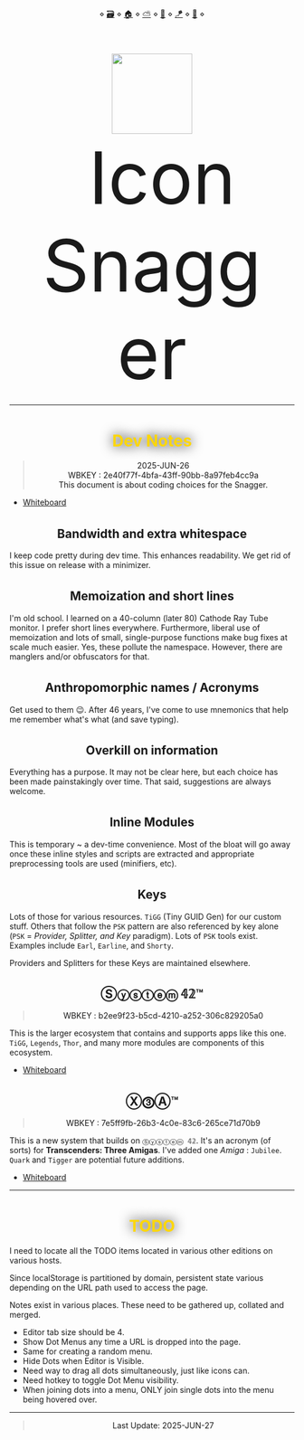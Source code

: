 <meta charset="UTF-8">
<head>
<link rel="icon" href="./fave.ico">
</head>

<script details="Dynaload Module Reject List">
AppReject = {};
AppReject.modules = [
    'ozville/live-page-dot.js'
];
/*
    'core/tigg.js' ,
    'core/registrar.js'
    'core/legends.js'
    'core/thor.js'
    'core/grok-pass.js'
    'gems/cls-again.js'
    'edit/editables.js'
    'edit/editable-checklists.js'
    'edit/quick-table-edits.js'
    'ozville/dottify.js'
    'dba/debbie.js'
*/
</script>

<script src="http://dave-legacy/42/api/core/dynaload.js"></script>
<script src="http://dave-legacy/yogi/api/todo.js"></script>

<style>
@import url("http://dave-legacy/42/style/header-dots-small.css");
@import url("http://dave-legacy/42/style/ozville/dot-42px.css");
@import url("http://dave-legacy/42/style/ozville/balloon-override.css");
@import url("http://dave-legacy/42/style/yogi/home-dot.css");
@import url("http://dave-legacy/yogi/style/todo.css");
</style>

<style>
body { margin-bottom : 42vh; }
textarea:hover {
    color      : black;
    background : lightgreen;
}
textarea:focus {
    color      : mintcream;
    background : midnightblue;
}
h1, blockquote {
    background : transparent;
}
h1 {
    color : gold;
    text-shadow : 0px 0px 21px black;
}
blockquote {
    color : var( --darko );
}
h1, h2, h3 {
    margin-top : 2.42ch;
}
h1, h2, h3,
nav, 
blockquote,
figure {
    text-align : center
}
</style>

<header>
<nav dots="🔘" center>
⋄ <a class="dot" href="./" title="🗃️ Workspace">🗃️</a>
⋄ <a class="dot" href="http://dave-legacy/42/dots/dot.snagger-dev-notes.html" title="🏠 Home">🏠</a> 
⋄ <a class="dot" href="http://dave-legacy/42/dots/dot.cloud9.html"  title="⛅ Cloud 9">⛅</a>
⋄ <a class="dot" href="http://dave-legacy/42/dots/dot.amigas.html"  title="📕 X3A™ Notebook">📕</a>
⋄ <a class="dot" href="http://dave-legacy/42/dots/dot.snagger.html" title="🪁 Icon Snagger">🪁</a>
⋄ <a class="dot" href="http://dave-legacy/rt/Keisha/Kashawna.html"  title="🐩 Kashawna">🐩</a>
⋄
</nav>
</header>

<script>
    const AppState = {};
    AppState.title =
    document.title = "Icon Snagger Notes";
  </script> <script>
    const AppKeys = {
        tikey : "ee90d376-717f-4698-9754-70d07a2de174"
        // MS Whiteboard for this App
,       wbkey : "7e5ff9fb-26b3-4c0e-83c6-265ce71d70b9"
        // MS Notebook for this App
,       nbkey : "A698F7622548FA93!s3c165235bee441789477874797892397" 
        // Grok Chat for this App
,       aikey : "1903141909637541947"
    };
</script>


<!---[[ App Logo ]]-->

<figure style="text-align : center">
<img src="./fave.ico" width="142">
<span style="font-size : 128px">&nbsp;Icon Snagger</span>
</figure>

---


<!---[[ App Description ]]-->

# Dev Notes

> 2025-JUN-26 <br>
> WBKEY : 2e40f77f-4bfa-43ff-90bb-8a97feb4cc9a <br>
> This document is about coding choices for the Snagger.

- [Whiteboard](https://whiteboard.office.com/me/whiteboards/2e40f77f-4bfa-43ff-90bb-8a97feb4cc9a)


## Bandwidth and extra whitespace

I keep code pretty during dev time. This enhances readability. We get
rid of this issue on release with a minimizer.


## Memoization and short lines

I'm old school. I learned on a 40-column (later 80) Cathode Ray Tube
monitor. I prefer short lines everywhere. Furthermore, liberal use of
memoization and lots of small, single-purpose functions make bug fixes
at scale much easier. Yes, these pollute the namespace. However, there
are manglers and/or obfuscators for that.


## Anthropomorphic names / Acronyms

Get used to them 😉. After 46 years, I've come to use mnemonics that
help me remember what's what (and save typing).


## Overkill on information

Everything has a purpose. It may not be clear here, but each choice has
been made painstakingly over time. That said, suggestions are always welcome.


## Inline Modules

This is temporary ~ a dev-time convenience. Most of the bloat will go away
once these inline styles and scripts are extracted and appropriate
preprocessing tools are used (minifiers, etc).


## Keys

Lots of those for various resources. `TiGG` (Tiny GUID Gen) for our
custom stuff. Others that follow the `PSK` pattern are also referenced
by key alone (`PSK` = _Provider, Splitter, and Key_ paradigm). Lots of 
`PSK` tools exist. Examples include `Earl`, `Earline`, and `Shorty`. 

<aside>
    Providers and Splitters for these Keys are maintained elsewhere.
</aside>


## Ⓢⓨⓢⓣⓔⓜ 𝟜𝟚™

> WBKEY : b2ee9f23-b5cd-4210-a252-306c829205a0

This is the larger ecosystem that contains and supports apps like this
one. `TiGG`, `Legends`, `Thor`, and many more modules are components of
this ecosystem.

- [Whiteboard](https://whiteboard.office.com/me/whiteboards/b2ee9f23-b5cd-4210-a252-306c829205a0)


## Ⓧ⓷Ⓐ™

> WBKEY : 7e5ff9fb-26b3-4c0e-83c6-265ce71d70b9

This is a new system that builds on `Ⓢⓨⓢⓣⓔⓜ 𝟜𝟚`. It's an acronym (of sorts)
for __Transcenders: Three Amigas__. I've added one _Amiga_ : `Jubilee`. `Quark`
and `Tigger` are potential future additions.

- [Whiteboard](https://whiteboard.office.com/me/whiteboards/7e5ff9fb-26b3-4c0e-83c6-265ce71d70b9)

---

# TODO

I need to locate all the TODO items located in various
other editions on various hosts.

Since localStorage is partitioned by domain, persistent
state various depending on the URL path used to access
the page.

Notes exist in various places. These need to be gathered
up, collated and merged.

- Editor tab size should be 4.
- Show Dot Menus any time a URL is dropped into the page.
- Same for creating a random menu.
- Hide Dots when Editor is Visible.
- Need way to drag all dots simultaneously, just like icons can.
- Need hotkey to toggle Dot Menu visibility.
- When joining dots into a menu, ONLY join single dots into the menu being hovered over.

---

> Last Update: 2025-JUN-27



